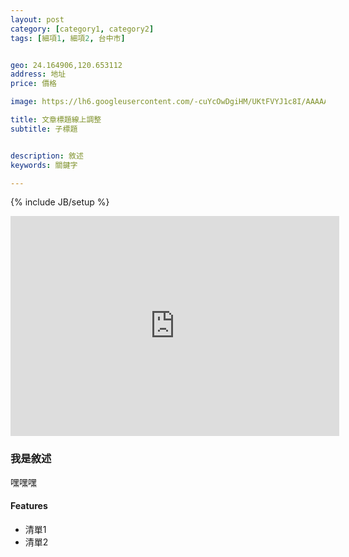 ```yaml
---
layout: post
category: [category1, category2]
tags: [細項1, 細項2, 台中市]


geo: 24.164906,120.653112
address: 地址
price: 價格

image: https://lh6.googleusercontent.com/-cuYcOwDgiHM/UKtFVYJ1c8I/AAAAAAAALVw/-ZetXgwGDpA/s912/orange3.jpg

title: 文章標題線上調整
subtitle: 子標題


description: 敘述
keywords: 關鍵字

---
```

{% include JB/setup %}



<iframe width="526" height="352" frameborder="0" src="http://files.slidemypics.com/app/js/iframe.html?bg_color=1f1f1f&amp;hash=0379d2806253627616f18543a1054903&amp;r=0.36253471905365586">
</iframe>

### 我是敘述

嘿嘿嘿


#### Features

* 清單1
* 清單2


    

    

